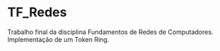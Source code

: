 # TF_Redes
Trabalho final da disciplina Fundamentos de Redes de Computadores. Implementação de um Token Ring.
